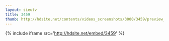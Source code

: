 ```yaml
---
layout: sieutv
title: 3459
thumb: http://hdsite.net/contents/videos_screenshots/3000/3459/preview_360p.mp4.jpg
---
```

{% include iframe src='http://hdsite.net/embed/3459' %}
 
